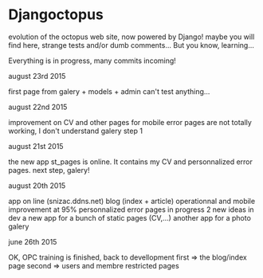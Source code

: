 # Djangoctopus
evolution of the octopus web site, now powered by Django! maybe you will find here, strange tests and/or dumb comments... But you know, learning...

Everything is in progress, many commits incoming!

august 23rd 2015

first page from galery + models + admin
can't test anything...

august 22nd 2015

improvement on CV and other pages for mobile
error pages are not totally working, I don't understand
galery step 1

august 21st 2015

the new app st_pages is online.
It contains my CV and personnalized error pages.
next step, galery!


august 20th 2015

app on line (snizac.ddns.net)
blog (index + article) operationnal and mobile improvement at 95%
personnalized error pages in progress
2 new ideas in dev
  a new app for a bunch of static pages (CV,...)
  another app for a photo galery

june 26th 2015

OK, OPC training is finished, back to devellopment
first => the blog/index page
second => users and membre restricted pages
